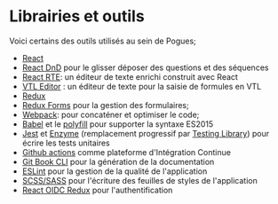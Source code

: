 # Librairies et outils

Voici certains des outils utilisés au sein de Pogues;

- [React](https://facebook.github.io/react/)
- [React DnD](https://github.com/react-dnd/react-dnd) pour le glisser déposer des questions et des séquences
- [React RTE](https://github.com/sstur/react-rte): un éditeur de texte enrichi construit avec React
- [VTL Editor](https://github.com/eurostat/vtl-editor) : un éditeur de texte pour la saisie de formules en VTL
- [Redux](https://github.com/reactjs/redux)
- [Redux Forms](http://redux-form.com/7.0.3/) pour la gestion des formulaires;
- [Webpack](https://webpack.github.io/): pour concaténer et optimiser le code;
- [Babel](https://babeljs.io/) et le [polyfill](https://babeljs.io/docs/usage/polyfill/) pour supporter la syntaxe ES2015
- [Jest](https://facebook.github.io/jest/) et [Enzyme](https://enzymejs.github.io/enzyme/) (remplacement progressif par [Testing Library](https://testing-library.com/)) pour écrire les tests unitaires
- [Github actions](https://github.com/features/actions) comme plateforme d'Intégration Continue
- [Git Book CLI](https://github.com/GitbookIO/gitbook-cli) pour la génération de la documentation
- [ESLint](http://eslint.org/) pour la gestion de la qualité de l'application
- [SCSS/SASS](http://sass-lang.com/) pour l'écriture des feuilles de styles de l'application
- [React OIDC Redux](https://github.com/AxaGuilDEv/react-oidc) pour l'authentification
